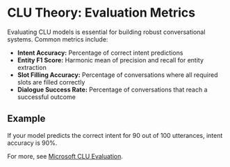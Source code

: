 # CLU Theory: Evaluation Metrics

Evaluating CLU models is essential for building robust conversational systems. Common metrics include:

- **Intent Accuracy:** Percentage of correct intent predictions
- **Entity F1 Score:** Harmonic mean of precision and recall for entity extraction
- **Slot Filling Accuracy:** Percentage of conversations where all required slots are filled correctly
- **Dialogue Success Rate:** Percentage of conversations that reach a successful outcome

## Example
If your model predicts the correct intent for 90 out of 100 utterances, intent accuracy is 90%.

For more, see [Microsoft CLU Evaluation](https://learn.microsoft.com/en-us/azure/ai-services/language-service/conversational-language-understanding/how-to-evaluate).
